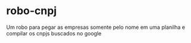 # robo-cnpj
Um robo para pegar as empresas somente pelo nome em uma planilha e compilar os cnpjs buscados no google
